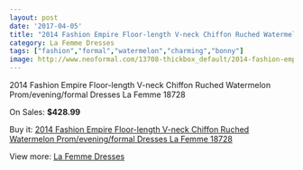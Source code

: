 ```yaml
---
layout: post
date: '2017-04-05'
title: "2014 Fashion Empire Floor-length V-neck Chiffon Ruched Watermelon Prom/evening/formal Dresses La Femme 18728"
category: La Femme Dresses
tags: ["fashion","formal","watermelon","charming","bonny"]
image: http://www.neoformal.com/13708-thickbox_default/2014-fashion-empire-floor-length-v-neck-chiffon-ruched-watermelon-prom-evening-formal-dresses-la-femme-18728.jpg
---
```

2014 Fashion Empire Floor-length V-neck Chiffon Ruched Watermelon Prom/evening/formal Dresses La Femme 18728

On Sales: **$428.99**
<a href="https://www.neoformal.com/en/la-femme-dresses-2014/4725-2014-fashion-empire-floor-length-v-neck-chiffon-ruched-watermelon-prom-evening-formal-dresses-la-femme-18728.html"><amp-img layout="responsive" width="600" height="600" src="//www.neoformal.com/13708-thickbox_default/2014-fashion-empire-floor-length-v-neck-chiffon-ruched-watermelon-prom-evening-formal-dresses-la-femme-18728.jpg" alt="2014 Fashion Empire Floor-length V-neck Chiffon Ruched Watermelon Prom/evening/formal Dresses La Femme 18728 0" /></a>
<a href="https://www.neoformal.com/en/la-femme-dresses-2014/4725-2014-fashion-empire-floor-length-v-neck-chiffon-ruched-watermelon-prom-evening-formal-dresses-la-femme-18728.html"><amp-img layout="responsive" width="600" height="600" src="//www.neoformal.com/13709-thickbox_default/2014-fashion-empire-floor-length-v-neck-chiffon-ruched-watermelon-prom-evening-formal-dresses-la-femme-18728.jpg" alt="2014 Fashion Empire Floor-length V-neck Chiffon Ruched Watermelon Prom/evening/formal Dresses La Femme 18728 1" /></a>

Buy it: [2014 Fashion Empire Floor-length V-neck Chiffon Ruched Watermelon Prom/evening/formal Dresses La Femme 18728](https://www.neoformal.com/en/la-femme-dresses-2014/4725-2014-fashion-empire-floor-length-v-neck-chiffon-ruched-watermelon-prom-evening-formal-dresses-la-femme-18728.html "2014 Fashion Empire Floor-length V-neck Chiffon Ruched Watermelon Prom/evening/formal Dresses La Femme 18728")

View more: [La Femme Dresses](https://www.neoformal.com/en/56-la-femme-dresses-2014 "La Femme Dresses")